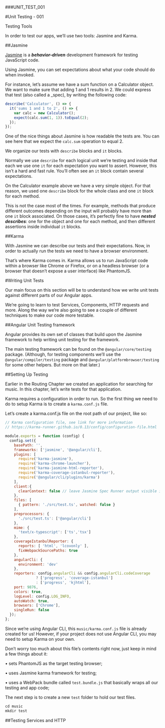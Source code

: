 ###UNIT_TEST_001

#Unit Testing - 001

Testing Tools

In order to test our apps, we’ll use two tools: Jasmine and Karma.

##Jasmine

[Jasmine](http://jasmine.github.io/2.4/introduction.html) is a ***behavior-driven*** development framework for testing JavaScript code.

Using Jasmine, you can set expectations about what your code should do when invoked.

For instance, let’s assume we have a sum function on a Calculator object. We want to make sure that adding 1 and 1 results in 2. We could express that test (also called a _spec), by writing the following
code:

```javascript
describe('Calculator', () => {
  it('sums 1 and 1 to 2', () => {
    var calc = new Calculator();
    expect(calc.sum(1, 1)).toEqual(2);
  });
});
```

One of the nice things about Jasmine is how readable the tests are. You can see here that we expect the ```calc.sum``` operation to equal 2.

We organize our tests with ```describe``` blocks and ```it``` blocks.

Normally we use ```describe``` for each logical unit we’re testing and inside that each we use one ```it``` for each expectation you want to assert. However, this isn’t a hard and fast rule. You’ll often see an ```it``` block contain several expectations.

On the Calculator example above we have a very simple object. For that reason, we used one ```describe``` block for the whole class and one ```it``` block for each method.

This is not the case most of the times. For example, methods that produce different outcomes depending on the input will probably have more than one ```it``` block associated. On those cases, it’s perfectly fine to have ***nested describes***: one for the object and one for each method, and then different assertions inside individual ```it``` blocks.

##Karma

With Jasmine we can describe our tests and their expectations. Now, in order to actually run the tests we need to have a browser environment.

That’s where Karma comes in. Karma allows us to run JavaScript code within a browser like Chrome or Firefox, or on a headless browser (or a browser that doesn’t expose a user interface) like PhantomJS.

#Writing Unit Tests

Our main focus on this section will be to understand how we write unit tests against different parts of our Angular apps.

We’re going to learn to test Services, Components, HTTP requests and more. Along the way we’re also going to see a couple of different techniques to make our code more testable.

##Angular Unit Testing framework

Angular provides its own set of classes that build upon the Jasmine framework to help writing unit testing for the framework.

The main testing framework can be found on the ```@angular/core/testing``` package. (Although, for testing components we’ll use the ```@angular/compiler/testing``` package and ```@angular/platformbrowser/testing``` for some other helpers. But more on that later.)

##Setting Up Testing

Earlier in the Routing Chapter we created an application for searching for music. In this chapter, let’s write tests for that application.

Karma requires a configuration in order to run. So the first thing we need to do to setup Karma is to create a ```karma.conf.js``` file.

Let’s create a karma.conf.js file on the root path of our project, like so:

```javascript
// Karma configuration file, see link for more information
// https://karma-runner.github.io/0.13/config/configuration-file.html

module.exports = function (config) {
  config.set({
    basePath: '',
    frameworks: ['jasmine', '@angular/cli'],
    plugins: [
      require('karma-jasmine'),
      require('karma-chrome-launcher'),
      require('karma-jasmine-html-reporter'),
      require('karma-coverage-istanbul-reporter'),
      require('@angular/cli/plugins/karma')
    ],
    client:{
      clearContext: false // leave Jasmine Spec Runner output visible in browser
    },
    files: [
      { pattern: './src/test.ts', watched: false }
    ],
    preprocessors: {
      './src/test.ts': ['@angular/cli']
    },
    mime: {
      'text/x-typescript': ['ts','tsx']
    },
    coverageIstanbulReporter: {
      reports: [ 'html', 'lcovonly' ],
      fixWebpackSourcePaths: true
    },
    angularCli: {
      environment: 'dev'
    },
    reporters: config.angularCli && config.angularCli.codeCoverage
              ? ['progress', 'coverage-istanbul']
              : ['progress', 'kjhtml'],
    port: 9876,
    colors: true,
    logLevel: config.LOG_INFO,
    autoWatch: true,
    browsers: ['Chrome'],
    singleRun: false
  });
};
```

Since we’re using Angular CLI, this ```music/karma.conf.js``` file is already created for us! However, if your project does not use Angular CLI, you may need to setup Karma on your own.

Don’t worry too much about this file’s contents right now, just keep in mind a few things about it:

• sets PhantomJS as the target testing browser;

• uses Jasmine karma framework for testing;

• uses a WebPack bundle called ```test.bundle.js``` that basically wraps all our testing and app code;

The next step is to create a new ```test``` folder to hold our test files.

```javascript
cd music
mkdir test
```

##Testing Services and HTTP


